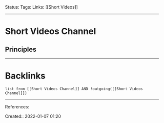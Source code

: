 Status: 
Tags: 
Links: [[Short Videos]]
___
# Short Videos Channel
## Principles
___
# Backlinks
```dataview
list from [[Short Videos Channel]] AND !outgoing([[Short Videos Channel]])
```
___
References:

Created:: 2022-01-07 01:20
